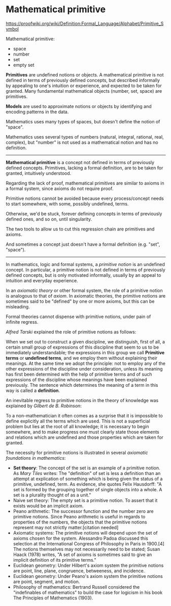 # Mathematical primitive

https://proofwiki.org/wiki/Definition:Formal_Language/Alphabet/Primitive_Symbol


Mathematical primitive:
  - space
  - number
  - set
  - empty set



**Primitives** are undefined notions or objects. A mathematical primitive is not defined in terms of previously defined concepts, but described informally by appealing to one's intuition or experience, and expected to be taken for granted. Many fundamental mathematical objects (number, set, space) are primitives.

**Models** are used to approximate notions or objects by identifying and encoding patterns in the data.


Mathematics uses many types of spaces, but doesn't define the notion of "space".

Mathematics uses several types of numbers (natural, integral, rational, real, complex), but "number" is not used as a mathematical notion and has no definition.


---

**Mathematical primitive** is a concept not defined in terms of previously defined concepts. Primitives, lacking a formal definition, are to be taken for granted, intuitively understood.

Regarding the lack of proof, mathematical primitives are similar to axioms in a formal system, since axioms do not require proof.

Primitive notions cannot be avoided because every process/concept needs to start somewhere, with some, possibly undefined, terms. 

Otherwise, we'd be stuck, forever defining concepts in terms of previously defined ones, and so on, until singularity.

The two tools to allow us to cut this regression chain are primitives and axioms.


And sometimes a concept just doesn't have a formal definition (e.g. "set", "space").

---

In mathematics, logic and formal systems, a *primitive notion* is an undefined concept. In particular, a primitive notion is not defined in terms of previously defined concepts, but is only motivated informally, usually by an appeal to intuition and everyday experience.

In an *axiomatic theory* or other formal system, the role of a primitive notion is analogous to that of *axiom*. In axiomatic theories, the primitive notions are sometimes said to be "defined" by one or more axioms, but this can be misleading.

Formal theories cannot dispense with primitive notions, under pain of infinite regress.


*Alfred Tarski* explained the role of primitive notions as follows:

  When we set out to construct a given discipline, we distinguish, first of all, a certain small group of expressions of this discipline that seem to us to be immediately understandable; the expressions in this group we call **Primitive terms** or **undefined terms**, and we employ them without explaining their meanings. At the same time we adopt the principle: not to employ any of the other expressions of the discipline under consideration, unless its meaning has first been determined with the help of primitive terms and of such expressions of the discipline whose meanings have been explained previously. The sentence which determines the meaning of a term in this way is called a **definition**.


An inevitable regress to primitive notions in the theory of knowledge was explained by *Gilbert de B. Robinson*:

  To a non-mathematician it often comes as a surprise that it is impossible to define explicitly all the terms which are used. This is not a superficial problem but lies at the root of all knowledge; it is necessary to begin somewhere, and to make progress one must clearly state those elements and relations which are undefined and those properties which are taken for granted.


The necessity for primitive notions is illustrated in several *axiomatic foundations in mathematics*:
* **Set theory**: The concept of the set is an example of a primitive notion. As *Mary Tiles* writes: The "definition" of set is less a definition than an attempt at explication of something which is being given the status of a primitive, undefined, term. As evidence, she quotes Felix Hausdorff: "A set is formed by the grouping together of single objects into a whole. A set is a plurality thought of as a unit."
* Naive set theory: The empty set is a primitive notion. To assert that it exists would be an implicit axiom.
* Peano arithmetic: The successor function and the number zero are primitive notions. Since Peano arithmetic is useful in regards to properties of the numbers, the objects that the primitive notions represent may not strictly matter.[citation needed]
* Axiomatic systems: The primitive notions will depend upon the set of axioms chosen for the system. Alessandro Padoa discussed this selection at the International Congress of Philosophy in Paris in 1900.[4] The notions themselves may not necessarily need to be stated; Susan Haack (1978) writes, "A set of axioms is sometimes said to give an implicit definition of its primitive terms."
* Euclidean geometry: Under Hilbert's axiom system the primitive notions are point, line, plane, congruence, betweeness, and incidence.
* Euclidean geometry: Under Peano's axiom system the primitive notions are point, segment, and motion.
* Philosophy of mathematics: Bertrand Russell considered the "indefinables of mathematics" to build the case for logicism in his book The Principles of Mathematics (1903).
